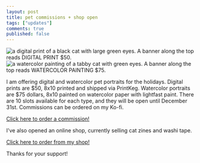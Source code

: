 ```yaml
---
layout: post
title: pet commissions + shop open
tags: ["updates"]
comments: true
published: false
---
```


![a digital print of a black cat with large green eyes. A banner along the top reads DIGITAL PRINT $50.](http://www.icefairy.net/artlog/2022-11-07-digital.jpg)
![a watercolor painting of a tabby cat with green eyes. A banner along the top reads WATERCOLOR PAINTING $75.](http://www.icefairy.net/artlog/2022-11-07-watercolor.jpg)

I am offering digital and watercolor pet portraits for the holidays. Digital prints are $50, 8x10 printed and shipped via PrintKeg. Watercolor portraits are $75 dollars, 8x10 painted on watercolor paper with lightfast paint.
There are 10 slots available for each type, and they will be open until December 31st. Commissions can be ordered on my Ko-fi.

[Click here to order a commission!](https://ko-fi.com/danaamundsen/commissions/)

I've also opened an online shop, currently selling cat zines and washi tape.

[Click here to order from my shop!](http://danaamundsen.bigcartel.com/)

Thanks for your support!
